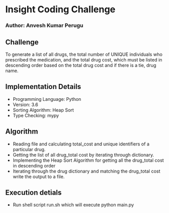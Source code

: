 # Insight Coding Challenge

### Author: Anvesh Kumar Perugu

## Challenge
To generate a list of all drugs, the total number of UNIQUE individuals who prescribed the medication, and the total drug cost, which must be listed in descending order based on the total drug cost and if there is a tie, drug name.

## Implementation Details

* Programming Language: Python
* Version: 3.6
* Sorting Algorithm: Heap Sort
* Type Checking: mypy

## Algorithm

* Reading file and calculating total_cost and unique identifiers of a particular drug.
* Getting the list of all drug_total cost by iterating through dictionary.
* Implementing the Heap Sort Algorithm for getting all the drug_total cost in descending order
* Iterating through the drug dictionary and matching the drug_total cost write the output to a file.

## Execution detials

* Run shell script run.sh which will execute python main.py

